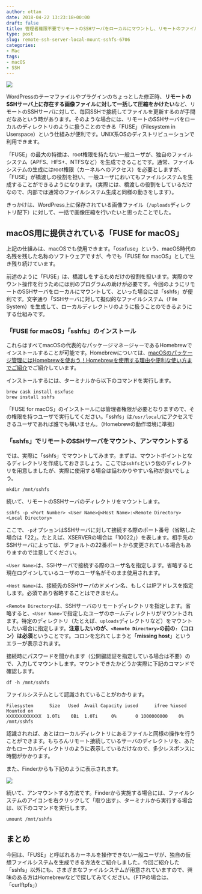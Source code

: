 ```yaml
---
author: ottan
date: 2018-04-22 13:23:18+00:00
draft: false
title: 管理者権限不要でリモートのSSHサーバをローカルにマウントし、リモートのファイルを大量処理する
type: post
slug: remote-ssh-server-local-mount-sshfs-6706
categories:
- Mac
tags:
- macOS
- SSH
---
```


![](/uploads/2018/04/180422-5adc85507ced1.jpg)






WordPressのテーマファイルやプラグインのちょっとした修正時、**リモートのSSHサーバ上に存在する画像ファイルに対して一括して圧縮をかけたい**など、リモートのSSHサーバに対して、毎回SSHで接続してファイルを更新するのが手間だなあという時があります。そのような場合には、リモートのSSHサーバをローカルのディレクトリのように扱うことのできる「FUSE」（Filesystem in Userspace）という仕組みが便利です。UNIX系OSのディストリビューションで利用できます。





「FUSE」の最大の特徴は、root権限を持たない一般ユーザが、独自のファイルシステム（APFS、HFS+、NTFSなど）を生成できることです。通常、ファイルシステムの生成にはroot権限（カーネルへのアクセス）を必要としますが、「FUSE」が橋渡しの役割を担い、一般ユーザにおいてもファイルシステムを生成することができるようになります。（実際には、橋渡しの役割をしているだけなので、内部では通常のファイルシステム生成と同様の動きをします）。





きっかけは、WordPress上に保存されている画像ファイル（`/uploads`ディレクトリ配下）に対して、一括で画像圧縮を行いたいと思ったことでした。





## macOS用に提供されている「FUSE for macOS」





上記の仕組みは、macOSでも使用できます。「osxfuse」という、macOS時代の名残を残した名称のソフトウェアですが、今でも「FUSE for macOS」として生き残り続けています。





前述のように「FUSE」は、橋渡しをするためだけの役割を担います。実際のマウント操作を行うためには別のプログラムの助けが必要です。今回のようにリモートのSSHサーバをローカルにマウントして、といった場合には「sshfs」が便利です。文字通り「SSHサーバに対して擬似的なファイルシステム（File System）を生成して、ローカルディレクトリのように扱うことのできるようにする仕組みです。





### 「FUSE for macOS」「sshfs」のインストール





これらはすべてmacOSの代表的なパッケージマネージャーであるHomebrewでインストールすることが可能です。Homebrewについては、[macOSのパッケージ管理にはHomebrewを使おう！Homebrewを使用する理由や便利な使い方までご紹介](/macos-package-manager-homebrew-6216/)でご紹介しています。





インストールするには、ターミナルから以下のコマンドを実行します。




    
    brew cask install osxfuse
    brew install sshfs





「FUSE for macOS」のインストールには管理者権限が必要となりますので、その権限を持つユーザで実行してください。「sshfs」は`/usr/local/`にアクセスできるユーザであれば誰でも構いません。（Homebrewの動作環境に準拠）





### 「sshfs」でリモートのSSHサーバをマウント、アンマウントする





では、実際に「sshfs」でマウントしてみます。まずは、マウントポイントとなるディレクトリを作成しておきましょう。ここでは`sshfs`という仮のディレクトリを用意しましたが、実際に使用する場合は話わかりやすい名称が良いでしょう。




    
    mkdir /mnt/sshfs





続いて、リモートのSSHサーバのディレクトリをマウントします。




    
    sshfs -p <Port Number> <User Name>@<Host Name>:<Remote Directory> <Local Directory>





ここで、`-p`オプションはSSHサーバに対して接続する際のポート番号（省略した場合は「22」。たとえば、XSERVERの場合は「10022」）を表します。相手先のSSHサーバによっては、デフォルトの22番ポートから変更されている場合もありますので注意してください。





`<User Name>`は、SSHサーバで接続する際のユーザ名を指定します。省略すると現在ログインしているユーザのユーザ名がそのまま使用されます。





`<Host Name>`は、接続先のSSHサーバのドメイン名、もしくはIPアドレスを指定します。必須であり省略することはできません。





`<Remote Directory>`は、SSHサーバのリモートディレクトリを指定します。省略すると、`<User Name>`で指定したユーザのホームディレクトリがマウントされます。特定のディレクトリ（たとえば、`uploads`ディレクトリなど）をマウントしたい場合に指定します。**注意したいのが、`<Remote Directory>`の前の`:`（コロン）は必須**ということです。コロンを忘れてしまうと「**missing host**」というエラーが表示されます。





接続時にパスワードを聞かれます（公開鍵認証を指定している場合は不要）ので、入力してマウントします。マウントできたかどうか実際に下記のコマンドで確認します。




    
    df -h /mnt/sshfs





ファイルシステムとして認識されていることがわかります。




    
    Filesystem      Size   Used  Avail Capacity iused      ifree %iused  Mounted on
    XXXXXXXXXXXXX  1.0Ti    0Bi  1.0Ti     0%       0 1000000000    0%   /mnt/sshfs





認識されれば、あとはローカルディレクトリにあるファイルと同様の操作を行うことができます。もちろんリモート接続しているサーバのディレクトリを、あたかもローカルディレクトリのように表示しているだけなので、多少レスポンスに時間がかかります。





また、Finderからも下記のように表示されます。





![](/uploads/2018/04/180422-5adc8aefe1d26.png)






続いて、アンマウントする方法です。Finderから実施する場合には、ファイルシステムのアイコンを右クリックして「取り出す」、ターミナルから実行する場合は、以下のコマンドを実行します。




    
    umount /mnt/sshfs





## まとめ





今回は、「FUSE」と呼ばれるカーネルを操作できない一般ユーザが、独自の仮想ファイルシステムを生成できる方法をご紹介しました。今回ご紹介した「sshfs」以外にも、さまざまなファイルシステムが用意されていますので、興味のある方はHomebrewなどで探してみてください。（FTPの場合は、「curlftpfs」）
